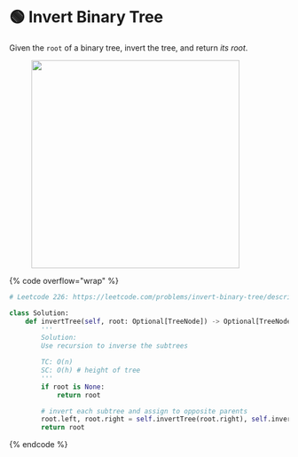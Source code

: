 # 🟢 Invert Binary Tree

Given the `root` of a binary tree, invert the tree, and return _its root_.&#x20;

<figure><img src="../.gitbook/assets/Screenshot 2024-09-22 at 7.50.47 AM.png" alt="" width="375"><figcaption></figcaption></figure>

{% code overflow="wrap" %}
```python
# Leetcode 226: https://leetcode.com/problems/invert-binary-tree/description/

class Solution:
    def invertTree(self, root: Optional[TreeNode]) -> Optional[TreeNode]:
        '''
        Solution: 
        Use recursion to inverse the subtrees

        TC: O(n)
        SC: O(h) # height of tree
        '''
        if root is None:
            return root

        # invert each subtree and assign to opposite parents
        root.left, root.right = self.invertTree(root.right), self.invertTree(root.left)
        return root
```
{% endcode %}
